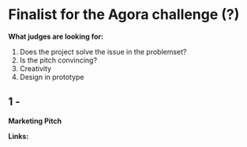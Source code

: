 # Finalist for the Agora challenge (?)

**What judges are looking for:**

1. Does the project solve the issue in the problemset?
1. Is the pitch convincing?
1. Creativity
1. Design in prototype



## 1 - 


**Marketing Pitch**

> 

**Links:**
